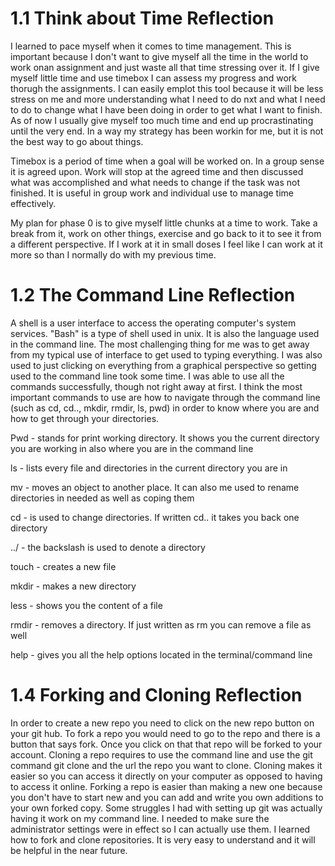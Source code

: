 # 1.1 Think about Time Reflection
I learned to pace myself when it comes to time management. This is important because I don't want to give myself all the time in the world to work onan assignment and just waste all that time stressing over it. If I give myself little time and use timebox I can assess my progress and work thorugh the assignments. I can easily emplot this tool because it will be less stress on me and more understanding what I need to do nxt and what I need to do to change what I have been doing in order to get what I want to finish. As of now I usually give myself too much time and end up procrastinating until the very end. In a way my strategy has been workin for me, but it is not the best way to go about things.

Timebox is a period of time when a goal will be worked on. In a group sense it is agreed upon. Work will stop at the agreed time and then discussed what was accomplished and what needs to change if the task was not finished. It is useful in group work and individual use to manage time effectively.  

My plan for phase 0 is to give myself little chunks at a time to work. Take a break from it, work on other things, exercise and go back to it to see it from a different perspective. If I work at it in small doses I feel like I can work at it more so than I normally do with my previous time. 

# 1.2 The Command Line Reflection

A shell is a user interface to access the operating computer's system services. "Bash" is a type of shell used in unix. It is also the language used in the command line. The most challenging thing for me was to get away from my typical use of interface to get used to typing everything. I was also used to just clicking on everything from a graphical perspective so getting used to the command line took some time. I was able to use all the commands successfully, though not right away at first. I think the most important commands to use are how to navigate through the command line (such as cd, cd.., mkdir, rmdir, ls, pwd) in order to know where you are and how to get through your directories. 

Pwd - stands for print working directory. It shows you the current directory you are working in also where you are in the command line

ls - lists every file and directories in the current directory you are in

mv - moves an object to another place. It can also me used to rename directories in needed as well as coping them

cd - is used to change directories. If written cd.. it takes you back one directory

../ - the backslash is used to denote a directory 

touch - creates a new file

mkdir - makes a new directory

less - shows you the content of a file

rmdir - removes a directory. If just written as rm you can remove a file as well

help - gives you all the help options located in the terminal/command line



# 1.4 Forking and Cloning Reflection

In order to create a new repo you need to click on the new repo button on your git hub. To fork a repo you would need to go to the repo and there is a button that says fork. Once you click on that that repo will be forked to your account. Cloning a repo requires to use the command line and use the git command git clone and the url the repo you want to clone. Cloning makes it easier so you can access it directly on your computer as opposed to having to access it online. Forking a repo is easier than making a new one because you don't have to start new and you can add and write you own additions to your own forked copy. Some struggles I had with setting up git was actually having it work on my command line. I needed to make sure the administrator settings were in effect so I can actually use them. I learned how to fork and clone repositories. It is very easy to understand and it will be helpful in the near future. 
